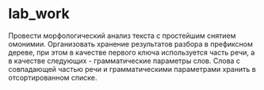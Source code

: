 # lab_work
Провести морфологический анализ текста с простейшим снятием омонимии. Организовать хранение результатов разбора в префиксном дереве, при этом в качестве 
первого ключа используется часть речи, а в качестве следующих - грамматические параметры слов. Слова с совпадающей частью речи и грамматическими параметрами 
хранить в отсортированном списке.

